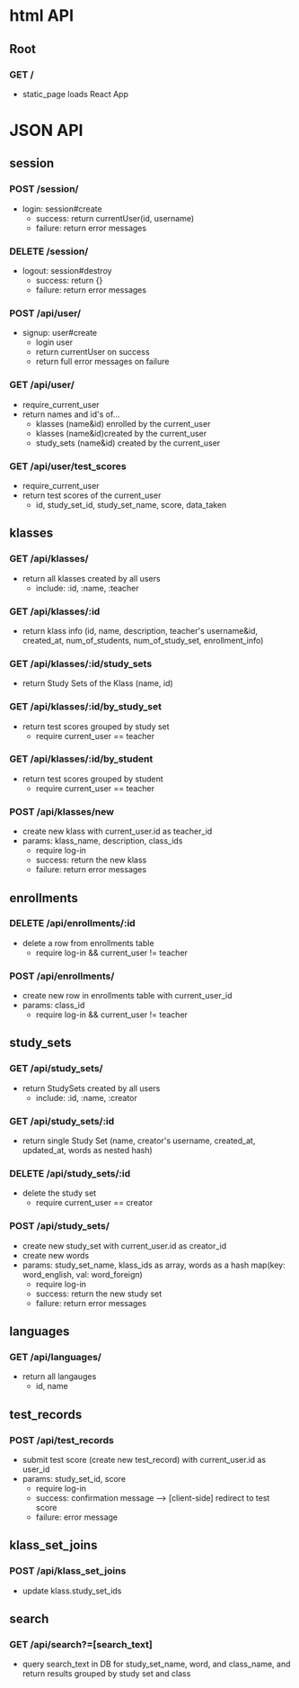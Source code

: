 # html API
## Root
### GET /
  * static_page loads React App

# JSON API

## session

### POST /session/
* login: session#create
  * success: return currentUser(id, username)
  * failure: return error messages

### DELETE /session/
* logout: session#destroy
  * success: return {}
  * failure: return error messages

### POST /api/user/
* signup: user#create
  * login user
  * return currentUser on success
  * return full error messages on failure

### GET /api/user/
* require_current_user
* return names and id's of...
  * klasses (name&id) enrolled by the current_user
  * klasses (name&id)created by the current_user
  * study_sets (name&id) created by the current_user

### GET /api/user/test_scores
* require_current_user
* return test scores of the current_user
  * id, study_set_id, study_set_name, score, data_taken


## klasses
### GET /api/klasses/
* return all klasses created by all users
  * include: :id, :name, :teacher
### GET /api/klasses/:id
* return klass info (id, name, description, teacher's username&id, created_at, num_of_students, num_of_study_set, enrollment_info)

### GET /api/klasses/:id/study_sets
* return Study Sets of the Klass (name, id)

### GET /api/klasses/:id/by_study_set
* return test scores grouped by study set
  * require current_user == teacher

### GET /api/klasses/:id/by_student
* return test scores grouped by student
  * require current_user == teacher

### POST /api/klasses/new
* create new klass with current_user.id as teacher_id
* params: klass_name, description, class_ids
  * require log-in
  * success: return the new klass
  * failure: return error messages

## enrollments
### DELETE /api/enrollments/:id
* delete a row from enrollments table
  * require log-in && current_user != teacher

### POST /api/enrollments/
* create new row in enrollments table with current_user_id
* params: class_id
  * require log-in && current_user != teacher


## study_sets
### GET /api/study_sets/
* return StudySets created by all users
  * include: :id, :name, :creator
### GET /api/study_sets/:id
* return single Study Set (name, creator's username, created_at, updated_at, words as nested hash)

### DELETE /api/study_sets/:id
  * delete the study set
    * require current_user == creator

### POST /api/study_sets/
  * create new study_set with current_user.id as creator_id
  * create new words
  * params: study_set_name, klass_ids as array, words as a hash map(key: word_english, val: word_foreign)
    * require log-in
    * success: return the new study set
    * failure: return error messages

## languages
### GET /api/languages/
* return all langauges
  * id, name


## test_records
### POST /api/test_records
* submit test score (create new test_record) with current_user.id as user_id
* params: study_set_id, score
  * require log-in
  * success: confirmation message --> [client-side] redirect to test score
  * failure: error message

## klass_set_joins
### POST /api/klass_set_joins
* update klass.study_set_ids

## search
### GET /api/search?=[search_text]
* query search_text in DB for study_set_name, word, and class_name, and return results grouped by study set and class
